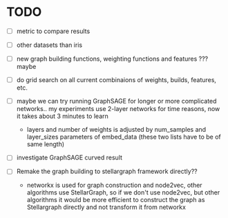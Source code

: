 # TODO

- [ ] metric to compare results
- [ ] other datasets than iris
- [ ] new graph building functions, weighting functions and features ??? maybe
- [ ] do grid search on all current combinaions of weights, builds, features, etc.
- [ ] maybe we can try running GraphSAGE for longer or more complicated networks.. my experiments use 2-layer networks for time reasons, now it takes about 3 minutes to learn
  - layers and number of weights is adjusted by num_samples and layer_sizes parameters of embed_data (these two lists have to be of same length)
- [ ] investigate GraphSAGE curved result

- [ ] Remake the graph building to stellargraph framework directly??
  - networkx is used for graph construction and node2vec, other algorithms use StellarGraph, so if we don't use node2vec, but other algorithms it would be more efficient to construct the graph as Stellargraph directly and not transform it from networkx
